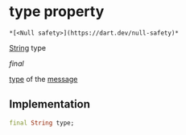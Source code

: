 


# type property




    *[<Null safety>](https://dart.dev/null-safety)*


[String](https://api.flutter.dev/flutter/dart-core/String-class.html) type
  
_final_



<p><a href="../../hmssdk_flutter/HMSMessage/type.md">type</a> of the <a href="../../hmssdk_flutter/HMSMessage/message.md">message</a></p>



## Implementation

```dart
final String type;


```







